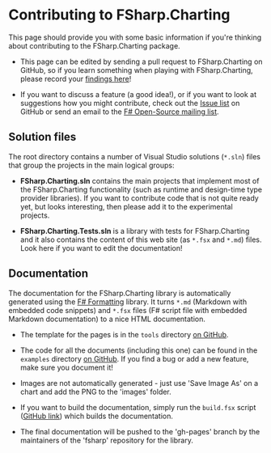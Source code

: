 Contributing to FSharp.Charting
===============================

This page should provide you with some basic information if you're thinking about
contributing to the FSharp.Charting package. 

 * This page can be edited by sending a pull request to FSharp.Charting on GitHub, so
   if you learn something when playing with FSharp.Charting, please record your
   [findings here](https://github.com/fsharp/FSharp.Charting/blob/master/samples/contributing.md)!

 * If you want to discuss a feature (a good idea!), or if you want to look at 
   suggestions how you might contribute, check out the
   [Issue list](https://github.com/fsharp/FSharp.Charting/issues) on GitHub or send
   an email to the [F# Open-Source mailing list](http://groups.google.com/group/fsharp-opensource).

## Solution files

The root directory contains a number of Visual Studio solutions (`*.sln`) files 
that group the projects in the main logical groups:

 * **FSharp.Charting.sln** contains the main projects that implement most of the FSharp.Charting
   functionality (such as runtime and design-time type provider libraries). If you want
   to contribute code that is not quite ready yet, but looks interesting, then please
   add it to the experimental projects.

 * **FSharp.Charting.Tests.sln** is a library with tests for FSharp.Charting and it also contains
   the content of this web site (as `*.fsx` and `*.md`) files. Look here if you want
   to edit the documentation!



## Documentation

The documentation for the FSharp.Charting library is automatically generated using the 
[F# Formatting](https://github.com/tpetricek/FSharp.Formatting) library. It turns 
`*.md` (Markdown with embedded code snippets) and `*.fsx` files (F# script file with 
embedded Markdown documentation) to a nice HTML documentation.

 * The template for the pages is in the `tools` directory
   [on GitHub](https://github.com/fsharp/FSharp.Charting/tree/master/tools).

 * The code for all the documents (including this one) can be found in the `examples` directory
   [on GitHub](https://github.com/fsharp/FSharp.Charting/tree/master/examples). If you 
   find a bug or add a new feature, make sure you document it!

 * Images are not automatically generated - just use 'Save Image As' on a chart and add the PNG to the 'images' folder.
 
 * If you want to build the documentation, simply run the `build.fsx` script
   ([GitHub link](https://github.com/fsharp/FSharp.Charting/blob/master/tools/build.fsx)) which
   builds the documentation.
 
 * The final documentation will be pushed to the 'gh-pages' branch by the maintainers of the 'fsharp' 
   repository for the library. 

